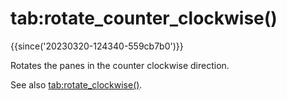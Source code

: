 # tab:rotate_counter_clockwise()

{{since('20230320-124340-559cb7b0')}}

Rotates the panes in the counter clockwise direction.

See also [tab:rotate_clockwise()](rotate_clockwise.md).

